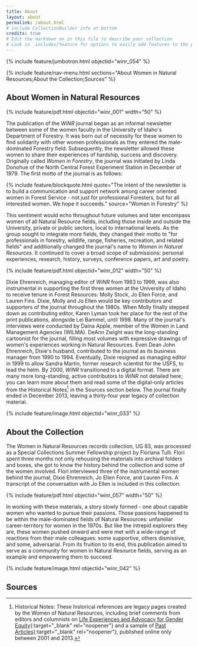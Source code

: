 ```yaml
---
title: About
layout: about
permalink: /about.html
# include CollectionBuilder info at bottom
credits: true
# Edit the markdown on in this file to describe your collection
# Look in _includes/feature for options to easily add features to the page
---
```


{% include feature/jumbotron.html objectid="winr_054" %} 

{% include feature/nav-menu.html sections="About Women in Natural Resources;About the Collection;Sources" %}

## About Women in Natural Resources

{% include feature/pdf.html objectid="winr_001" width="50" %}

The publication of the *WiNR* journal began as an informal newsletter between some of the women faculty in the University of Idaho's Department of Forestry. It was born out of necessity for these women to find solidarity with other women professionals as they entered the male-dominated Forestry field. Subsequently, the newsletter allowed these women to share their experiences of hardship, success and discovery. Originally called *Women in Forestry*, the journal was initiated by Linda Donohue of the North Central Forest Experiment Station in December of 1979. The first motto of the journal is as follows: 

{% include feature/blockquote.html quote="The intent of the newsletter is to build a communication and support network among career oriented women in Forest Service - not just for professional Foresters, but for all interested women. We hope it succeeds." source="Women in Forestry" %}

This sentiment would echo throughout future volumes and later encompass women of all Natural Resource fields, including those inside and outside the University, private or public sectors, local to international levels. As the group sought to integrate more fields, they changed their motto to "for professionals in forestry, wildlife, range, fisheries, recreation, and related fields" and additionally changed the journal's name to *Women in Natural Resources*. It continued to cover a broad scope of submissions: personal experiences, research, history, surveys, conference papers, art and poetry.  

{% include feature/pdf.html objectid="winr_012" width="50" %}

Dixie Ehrenreich, managing editor of *WiNR* from 1983 to 1999, was also instrumental in supporting the first three women at the University of Idaho to receive tenure in Forest Resources: Molly Stock, Jo Ellen Force, and Lauren Fins. Dixie, Molly and Jo Ellen would be key contributors and supporters of the journal throughout the 1980s. When Molly finally stepped down as contributing editor, Karen Lyman took her place for the rest of the print publications, alongside Lei Bammel, until 1998. Many of the journal's interviews were conducted by Daina Apple, member of the Women in Land Management Agencies (WILMA). DeAnn Zwight was the long-standing cartoonist for the journal, filling most volumes with expressive drawings of women's experiences working in Natural Resources. Even Dean John Ehrenreich, Dixie's husband, contributed to the journal as its business manager from 1990 to 1994. Eventually, Dixie resigned as managing editor in 1999 to allow Sandra Martin, former research scientist for the USFS, to lead the helm. By 2000, *WiNR* transitioned to a digital format. There are many more long-standing, active contributors to *WiNR* not detailed here; you can learn more about them and read some of the digital-only articles from the Historical Notes[^1] in the Sources section  below. The journal finally ended in December 2013, leaving a thirty-four year legacy of collection material. 

{% include feature/image.html objectid="winr_033" %}

## About the Collection

The Women in Natural Resources records collection, UG 83, was processed as a Special Collections Summer Fellowship project by Floriana Tulli. Flori spent three months not only rehousing the materials into archival folders and boxes, she got to know the history behind the collection and some of the women involved. Flori interviewed three of the instrumental women behind the journal, Dixie Ehrenreich, Jo Ellen Force, and Lauren Fins. A transcript of the conversation with Jo Ellen is included in this collection: 

{% include feature/pdf.html objectid="winr_057" width="50" %}

In working with these materials, a story slowly formed - one about capable women who wanted to pursue their passions. Those passions happened to be within the male-dominated fields of Natural Resources: unfamiliar career-territory for women in the 1970s. But like the intrepid explorers they are, these women pushed onward and were met with a wide-range of reactions from their male colleagues: some supportive, others dismissive, and some, adversarial. From its fruition to its end, this publication aimed to serve as a community for women in Natural Resource fields, serving as an example and empowering them to succeed.

{% include feature/image.html objectid="winr_042" %}

## Sources

[^1]: Historical Notes: These historical references are legacy pages created by the Women of Natural Resources, including brief comments from editors and columnists on [Life Experiences and Advocacy for Gender Equity](https://www.webpages.uidaho.edu/winr/winrgroup.htm){:target="_blank" rel="noopener"} and a sample of [Past Articles](https://www.webpages.uidaho.edu/winr/){:target="_blank" rel="noopener"}, published online only between 2001 and 2013. 